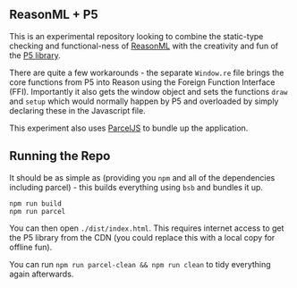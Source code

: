 ReasonML + P5 
----------

This is an experimental repository looking to combine the static-type checking and functional-ness of [ReasonML](https://reasonml.github.io/) with the creativity and fun of the [P5 library](https://p5js.org/). 

There are quite a few workarounds - the separate `Window.re` file brings the core functions from P5 into Reason using the Foreign Function Interface (FFI). Importantly it also gets the window object and sets the functions `draw` and `setup` which would normally happen by P5 and overloaded by simply declaring these in the Javascript file. 

This experiment also uses [ParcelJS](https://parceljs.org/) to bundle up the application. 

Running the Repo
---------------

It should be as simple as (providing you `npm` and all of the dependencies including parcel) - this builds everything using `bsb` and bundles it up.

```
npm run build 
npm run parcel
```

You can then open `./dist/index.html`. This requires internet access to get the P5 library from the CDN (you could replace this with a local copy for offline fun).

You can run `npm run parcel-clean && npm run clean` to tidy everything again afterwards. 